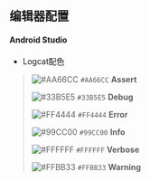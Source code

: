 ## 编辑器配置

####  Android Studio

- Logcat配色

> ![#AA66CC](https://via.placeholder.com/15/AA66CC/000000?text=+) `#AA66CC` **Assert**
>
> ![#33B5E5](https://via.placeholder.com/15/33B5E5/000000?text=+) `#33B5E5` **Debug**
>
> ![#FF4444](https://via.placeholder.com/15/FF4444/000000?text=+) `#FF4444`  **Error**
>
> ![#99CC00](https://via.placeholder.com/15/99CC00/000000?text=+) `#99CC00` **Info**
>
> ![#FFFFFF](https://via.placeholder.com/15/FFFFFF/000000?text=+) `#FFFFFF` **Verbose**
>
> ![#FFBB33](https://via.placeholder.com/15/FFBB33/000000?text=+) `#FFBB33` **Warning**


